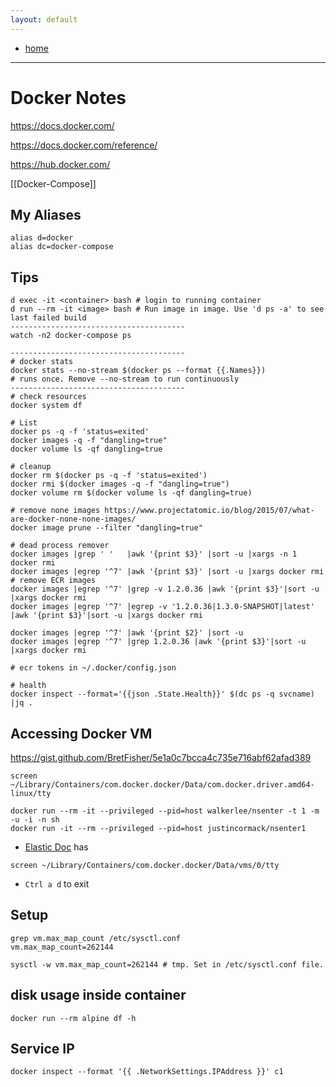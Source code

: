 ```yaml
---
layout: default
---
```

- [home](/index.md)
---
# Docker Notes

https://docs.docker.com/

https://docs.docker.com/reference/

https://hub.docker.com/

[[Docker-Compose]]

## My Aliases
```
alias d=docker
alias dc=docker-compose
```


## Tips
```
d exec -it <container> bash # login to running container
d run --rm -it <image> bash # Run image in image. Use 'd ps -a' to see last failed build
---------------------------------------
watch -n2 docker-compose ps

---------------------------------------
# docker stats
docker stats --no-stream $(docker ps --format {{.Names}}) 
# runs once. Remove --no-stream to run continuously
---------------------------------------
# check resources
docker system df

# List
docker ps -q -f 'status=exited'
docker images -q -f "dangling=true"
docker volume ls -qf dangling=true

# cleanup
docker rm $(docker ps -q -f 'status=exited')
docker rmi $(docker images -q -f "dangling=true")
docker volume rm $(docker volume ls -qf dangling=true)

# remove none images https://www.projectatomic.io/blog/2015/07/what-are-docker-none-none-images/
docker image prune --filter "dangling=true"

# dead process remover
docker images |grep ' '   |awk '{print $3}' |sort -u |xargs -n 1 docker rmi
docker images |egrep '^7' |awk '{print $3}' |sort -u |xargs docker rmi # remove ECR images
docker images |egrep '^7' |grep -v 1.2.0.36 |awk '{print $3}'|sort -u |xargs docker rmi
docker images |egrep '^7' |egrep -v '1.2.0.36|1.3.0-SNAPSHOT|latest' |awk '{print $3}'|sort -u |xargs docker rmi

docker images |egrep '^7' |awk '{print $2}' |sort -u
docker images |egrep '^7' |grep 1.2.0.36 |awk '{print $3}'|sort -u |xargs docker rmi

# ecr tokens in ~/.docker/config.json

# health
docker inspect --format='{{json .State.Health}}' $(dc ps -q svcname) |jq .
```

## Accessing Docker VM
https://gist.github.com/BretFisher/5e1a0c7bcca4c735e716abf62afad389
```
screen ~/Library/Containers/com.docker.docker/Data/com.docker.driver.amd64-linux/tty

docker run --rm -it --privileged --pid=host walkerlee/nsenter -t 1 -m -u -i -n sh
docker run -it --rm --privileged --pid=host justincormack/nsenter1
```

- [Elastic Doc](https://www.elastic.co/guide/en/elasticsearch/reference/7.8/docker.html) has
```
screen ~/Library/Containers/com.docker.docker/Data/vms/0/tty
```
- `Ctrl a d` to exit


## Setup
```
grep vm.max_map_count /etc/sysctl.conf
vm.max_map_count=262144

sysctl -w vm.max_map_count=262144 # tmp. Set in /etc/sysctl.conf file.
```
## disk usage inside container

`docker run --rm alpine df -h`

## Service IP
`docker inspect --format '{{ .NetworkSettings.IPAddress }}' c1`